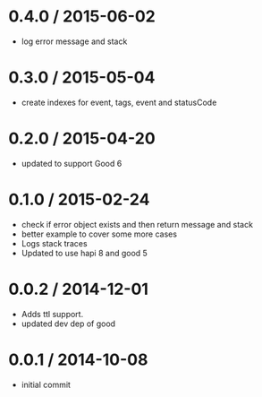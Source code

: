 
0.4.0 / 2015-06-02
==================

  * log error message and stack


0.3.0 / 2015-05-04
==================

  * create indexes for event, tags, event and statusCode


0.2.0 / 2015-04-20
==================

  * updated to support Good 6


0.1.0 / 2015-02-24
==================

  * check if error object exists and then return message and stack
  * better example to cover some more cases
  * Logs stack traces
  * Updated to use hapi 8 and good 5

0.0.2 / 2014-12-01 
==================

  * Adds ttl support.
  * updated dev dep of good

0.0.1 / 2014-10-08 
==================

  * initial commit
